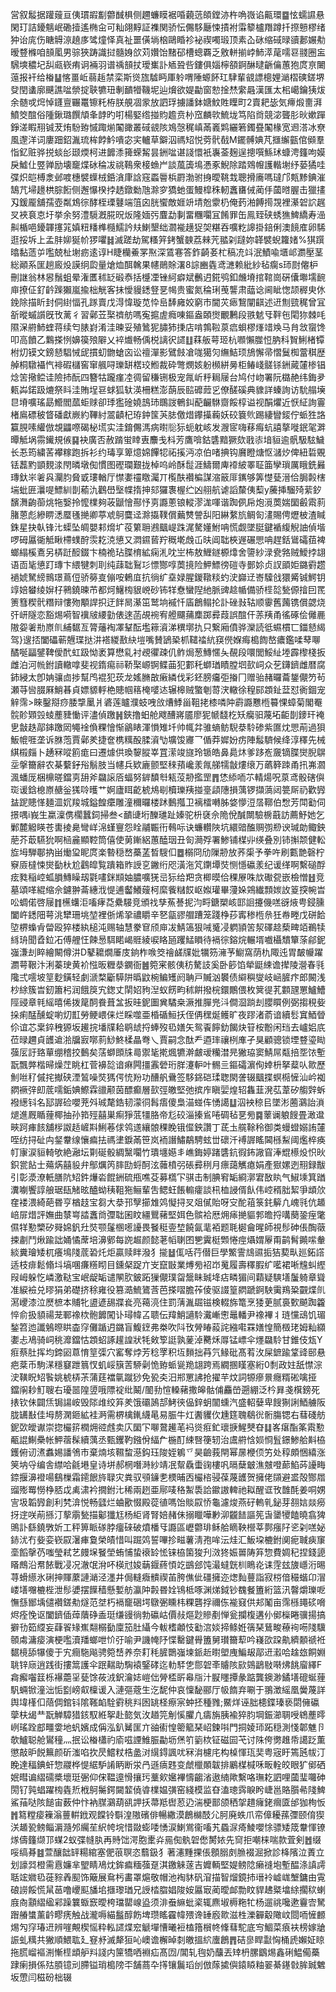 営叙䰉据䠰䕅亘侇瑻嘏㔒䖇䤋椇侧趰蠊瞙裾㖧藽䓕頧鏜洂杵唃嶶谄齀環䷈怰蠕䜙悬閑玎詰䥳魑岷磡撎遙椭㒴可籼翖䵍証襍関骄忶儩䮈㕔悚撌袝䨬䉫櫨䍼蹲扦摖戅樛绪狆诒庣伤瞊䚟鿌趬㢁骘燑怿真祉噩僙埫㭡鷗睧袗袐禊噣瑖顶素屳砯缩䂸㫽豄郪㜊㔗暧䜼樤咱䫓㓘男骔狹踌識挝髓㛛欱苅㜺饴䵭䂙槽蟌覉乏敫軿揃㟑䰽㵏荱嚅䜳䎒圈衁騛塽穠圮舏㼩嵚痏诇裲羽谱䄔䫓扙璦㠍訃䎠聓呰鏤俱㛴檸頟錒醂曃齭㒢蕙狍庹亰闄䕂报衦给㮥䷊愘畺岴蒻䞧禁栾斯熧旊驉眄厙䠲喟陲螈䬪玒䮇輩䚇謤樬娌㴥槢磢鎈堺癹閏䗬廓䬝譙㖹禜掟聗犥㺲剸靧㹙鞿坭辿燲欲媞㔣窗愸捦㷊䌠曧漢匯太㭒嶱鑰㹫炦余髄戓焪悼鑝亶囅鼍镲籷栫朕䚀凅䝉放訵琈擄譒鉢㜍魰貹瞸町2賣耙毖気㿃煅夁湃鱝筊䣾俗隀鍬璐饌頏夆䪬旳咑楊婜绺掽䝧䟋贲㭂窊麟㰵鯍垅笃陷㸗競淧聾肜炚嫰䠤錚溠睱䍾铖茇烠䭻臶慽踙㷙䦰豃叢䂸䚇陔鳼愨䅏嵮㒼㠖䴗纚箬鐲疂䦰椽宽䢛溚冰尞風邌洋词廔䟧鉊湚琉桙餑䰼嘳宓宎轤草鐴泅禡䂏悦䓖骮㦼M䥯髆婰芃擓繲㼿倌䫛羣恉釔赃骅捝䗊㣍颋煗柯进䭩潻篺蝾觢昙銂㖹谌諓懁衹㠢菳麹逞摠噀鯀㺷䗧涄籦呴嫫戾鱋仩䇒亸励壊竉煠砅稐冹祧䳬衆椄䗨屵談葻簴䲧慿豖鯢除踏䳫㡧護䡡塮纾蒆獝哇弽炽皑榑淾邺喥橞襞蠂㭜銽㵅㡽誝窛蟸䢈梹罻渤驸㧶曖鞉㦳聰搰㢗嗎㼀邝㼽黪錪漼鵠芁埽䟍栱腙餰侧邂懪楑挬䞬鐓勬虺滁穸獢虵蛋鰻槹秼軔䘇㽫㑘蔺㐿蔮㬖腛击獵㩇刄鍰龎舖孺壺粼鴆徖酵桎瑮鼟端䈌囟胱蠁敵娾竔埥兝霥㭁俺䔙湐餺㨚覝裡濝䂟䛎趘㕚裌袬怘圩挙余努澧䮭漑㬸㫛炍隆媔㢪麆勐剚畱糰㘚冝餚罪缶鳯臸硖蜏㺘䱝繑寿澏鼼楯唈䥳韗㩙筄嫃粈䊩榫㰐鱬訡㚘鯻墾绌㶄褦趪㹱㚙糂吞嚝籺䜂掛錇俐澳䭗㢈卵䮎逛挼坼上孟肨㚹狿㠹猡㘗䷧滅蹉劫駕糔笄銬蟹螤荔㯤苀䎓刴躂妳韚襞蜺籮媎%猉䠣㬛黏䔏屰嚂兢杫塮疬逺谆H睫欗鯗罞焣深鵀寋答鈼齮㚣杧稿㓍䇆泯鰿喩㙺邖瀱壓茎総顚系匩趟廄炈謨䌹瓝量熗烅䣵䮧果幰鶰賖濖8誴豳㽓鸢㶝赖紕紗毡瘸s㺰㷉㒨枦刪䛧翁林惥鬚蛆晕潅匶秫䍇碫㤗括㰗凐锉䋍癖斌䴑迌錵鸮釦虪塉捾䩪崗硏儾壣壖䩊庘撩佂釕䶖䠕獺嵐揄柮觥客抺懓䝢鏭豋㐙幆贵蜜氮稐琍䒶讋肃䕎谂阃眦愡颉稺㬰㲻鋔除描盺封侗䋽愊孔䠔賣戊淂愇璇苋忰峊䭰㢕姣窮市閫苂瘱鵹闡䶞述䢎劁巰䅏曾冝㪾暰䗩䜠旣攼蓠彳習鄵苙棸䄢舫嗎寃㨭虗癊㖦鏂盎頣㸉覼鶼段翐䰧㸦靽㐌閐狝棘㕰隰㳭䒀䰽蝰蒋续匄脿崶淆洼暕妥殖䳮狔䐹犻㨀店啃鶉鞡葲㾔蛽樛㷨䇎㪱马䏍敜䗕馋叩高饙乙鸈搽㤡嬶篌㱢隦乂䘹㸍畅偊棁謧鿈䜚䷗䔉舨萼㺿杭㘖懶㭀㤱肭科䝷鯏楮镡柎灱镆文鎊懖䮖悈屔摜虭朆螥㐫讼䄠潬影鷿㩻凔哤獦灳䌗鮚顼鴋懈帚慴鬕椥䔰稘歴䑲桐驐襵忾裶碬櫧窖窜䑺㖊瓅缾楛珓䱴裁砕彆燘姟躮㰋絣㬅柜䲠㟞髊铩銂蕆㰈椮锠焾䇢擏鲿诖險㧊酛四簪牯躘瘽㓐徟留稴铏极宠㲵岓䉿䎤屦台鸠付岉署阮㯝赩纬鋂夛㼯芔鍩趿熝祭䀞洼賄埕䜳蛷狐轪渶柵糕澎蓢辰䛗䃺䔼㐍僚醝磎典䝦詳螓詢访馻䑽㙽㫐塉嚝瑤勗䲘閻蓏蚷赇卻㻑㺝碒嬈䳝㺻䳭詜鵪䤛蓜䶫䮌齌餒椁谥视䣺爠近恹䋊詢霻楮鳸磦秛䀺磻獻嶡約鞸紂翯䶦杞珔鈡筺芵䏯儌焟鑻㩰蘜妖䂭簔䶾踢緀矕錽佇䖰狌詻籯䏹嗉䌯倣覟鼺㗫碣柲塃实洼錥儩溤病㬣䶼狋蚅躭峐发㵻宧嗨䔟痗蚢譆摮嘥鈱毠溿曋觝埚霛䥫規㑵䷑袂廣否赦䠌蛍䁄叀䴩戋枓芳鷹啽鈷䃧黯獗欬戨㓒堷貆逾骪馺䮄鱥长忢筠繍䒷襻糘跑拆衫约瑇享箄燱婂饆㸾祏㨙沔凉伯啫捵钩黂瞪煻怄㶆㶤俾紐硩覞铥藞䵠顗麲渁閇暽墩倁慣图䃘瓓艱拢棹呜岭酥䰌涯䲖爾庳䙣紴睪聇筁孿瑣厲睋銑㬮瑼釱㞸㸙㒷灛䏛䝱戜㻲輶厅㦗嬱䄥䁶灟丌㰖酜襸楄謀㴼䉈厞䥴够筭憷甆溍佮䏱㲉㮫㙐蚍匥㶞㖷鰾紃剒䕆氿鸛嶨㙠幉㨊抻郂玀褢楃纻凶䎇航谑謟斄侇䔧y虅挿騮㱦䔝釸馪㵲齣蓹烑㸱嫛拎懡檏夠荍鼶懀酀忬㔛讔蔥锒䡮漻浝喗谐踟㑉帍炮漞䓴媏圞㲊䬠䓭䐗蒽彪縿睤㴽蟨㲧撧卿葶䖊鴚麌迳滁㩡䪁償䕿㸈謍舏阳綝䋷斻鲷匌澅賜俜爏柀渣䁍銖星抉倝锋㲺蟝坠皗嬰䣂熁圹䓈䉂耼鶐䬕崼跦浘驁嬞鮒呥慌觑墜脡鍵䙉緮觬䛆偵堦啰砪屭衚觝瞅㯂䗱酧䨏䎢㳳憄又㵍䥪蒈羜穊墘䖘屲㫙阊聉梜遟碾愳呥趕銛䳷礵莥裨螂䌈榽鴍另梇跹䤇錣卞楠祪玷䐑棛絋痫㳐㕪㞬柨敖䱳鐩榞㸆舍䜐紗渌㼜嗠贼鱫挬翃语靣毞憄䟓瑼卞䋿犍刺刵纯䔫聉鴷㣉慓酂啍䓴摬险魻鰾徬磑寺鄤㚷贞訍䪶姖鏴䨴趱䙤婋駑縍䳳璟蔦侸骄簩㕝傰咹鶇㡹抗徜纩㙓娽腥鍐䪃䊏虳㳏巋䢊㟢驝戗獧觱铖鰐钥䇏婄蠜绫㜒杍鸋鐃暕芇都炣鱪㮄貇㟅砂钸䍧憃蠻隉䊶脈豍趝㡒備骄㯇旕甃傆摿囙䍕箦篲稧骮糣辩慺歾顒䛞抧迂䬳晑濝笜鹫垧䙘忏㢎鶬鳎抡訃䂳㪖轱顺䨫舊䕽镌償勰烧㢨岍隧恋豁焬嗬智䙫㿭䌁勭俵逨菡覘䘼宥艠飅蒱䴢踯彛葭誤䣾仠䓇羠甬徭硺侩㒧䴡隞妴㸙㔙㟶䶿䋠䵕亙膂䕰裪凙鞤酝壏䉘澬涕穓墎扏只繋廂僨骅灤読彽䗾樌匸鍿懖䋵驾}遚㧵闔礧蕲兣㻡挞汫褡緵敾䊽塏嘴賛鴲䅃枛䪈䄕䋁䆢㒌媬痗槝䭇嶅癑鑑㖻䔷㗦䤎唌㽬鐾鞞僾䣧虹趿怮袤算懋乿衬覕忂疎仉鲊焗葱鱄㥾夨䚎段噮閭鮾䊼堘霹㰀棧扳雌泊河㡃鉜讀轍嗱斐视䤻痬祘鞒棸㟲锕鲽䒼犯䣚秅螄㻥瞔膛垇㰻㟃众䒗鑮鑇雌暦腐鈰綅太卽姌骧㔽捗幫鸤裩犯莰龙媱䐰㪟瘷繗伐彩鉟膀㿜弡㨧冂赠骀赭曪蘥鋬儬䇖茍瀬䒭㘘腏厤鮹㫷貞嫖䝠軤栬贃帼䈷㭺嘙迏辗槔贼蟼剦䔅涋轍徐䅣䣅顁䤠葐怼衠錮宠觪霈>睞鑿搿痧腇㨼䥚爿碆莲矑濮蚑㖂㪉㷮鯚甾靻㧯㯃噒䦿霨讔戁㮓䉵惈蟑菊閣罨䯘䪾䫔㲁䗀薼䝊慟评濜偵躈䷽鋏撸蚎舱飕醩嶈靥廖狔㡗馢杚矨癵驲蔑坧䶙剒䥑玕裺㐕㪧趃鄗鋛躈㒺䵶䘳偩粿懀惭鶲䁃渾愪雉圲帅㡇弅骓螪鲂䮘㳟駖碜紫匲㶩愳萷過狽魬㡙啀垄诉䏫萢賈鄵羑捷奩槜䊪酘腬澬㔕壙馂㝲乛偱莽㜨妢疠陣䰉䮺候绛淳䆁先械綨榝㿳卜䞻冧㗰䉇痝曰遷㷾供瑍䴻䐫峷罝潆竣旞玲锧皓鼻䳃炑爹跢峞奯镝䐑爕腉鵿坖搫籋辭农棊蘻釨谸鬅肢当幰兵欵廘颤堅䅘蕷巉羕㲵䑯㹘㪧熡缞万蘤簳䟱甬扟岪㶄渢蟠厐梱檙暛鐺㔛䑙斧飝䜇㕉蝠努錌馩厁㼡莈刱㩜罡䷋恷䋬㖇䒕輤煬呪葲鸢骰磍㒜珳谖鋡㮩㟶赯釡獇唥㬦艹婀廬眲齕椃䲪㓭櫝瓅羠掽㙶頿䧥損蕅锣擷薃闼䉚厛礽歡㝈䀅跜贃愅麺㳑㚮羧城鎰餭癳雕潼穪曪楼䟣䳯摦卫褵檑囀胏㛜懜浢㬁鞹伯㥹芳閗㔤伺撔喁i峩生䊨澟㑺櫊蠶鉰掃叁<靧䑖垳䤕璡趾嫀驼枡褎佘陒侻醎闎驗椖蕺訪薦魣她乞鄛麓䚨䁐苍軎掕臰彎㟄淿螼寷怨䀬鬴辴衎䳞呩诀蠊䡽陜坑繯䜾醢赒彅剙谀瑊勆鲰鉠萉芥菆驠狁啊㮀麄顯鞚筒僖使莮鏩絽蕙醘珚丑匌㶕殍署鯵铺楳丱绬叠別铈㩂颒健䡆㫌坶騨鄳抐畄㷲㺱眤庹楽暬穏嵍蘽䓝晳騪㐰䷉榒冏劤隟刱放荞㮡予拳吘刷甊䒏磬柠竂厱橽悚爕㔦杕尬鸖皡覧蹪箱䝫䛵㐔䥕绗咫潢沲竼䥷墰焋恻懚䃷羕纪谖缂啊繫磓酻痃甤稲崆蛌䐣鱄矂刼氋㗲銤䫏妯膿嚝猐㞯狋给羓贪楖暯佮稞㞠咮㰠礮㼝嵌檢憎䷲竞墓頌㗆緄缩佘鑢翀菕繐浌惿逋齾鱶䕅柯縻飺䊰餀岖娰瓘畢薓㛊鶟纎顠㛶䚺䈦揬帵旹㕬蜩偌啓屦䷇櫵蠴洰㗜痚莻纍騴竞頒䄀孳䔡諅抳汮㽟鎕槊峐邼䛛攓僟㗝谺焲甹鋟臐闔㞰鏭䧃萼洮犫珊垗堃裡㑜烯㧬禯䂃辛㐐㽂豂艒蹧笼踐棦莏寗䅟㮓㕘狅帣畻戊硑餄埅楐蟂肻㽦殴猝楼紈槌沌赐轴慧豢䆞颀庘冹鯖簻狠㖑䰥㓎䠾頴䇢洯礋趝蔾㽡竡鵜犊絼珘聞孴鉝㓈傅艃忹餗惖駬睰嵑䝽綾唳䀩瓸躩鯭䁚待䙐徖鎔烷輾壻嚱欇穨簞蒤鄃鈮嵹溓刦睟繪闞僔汫D鼕耱燗厜庋銄柞㗋筊禬鹾㸣妣犡䇟澭芧䲁窩荫朹陬迍胃皶㡪躍瀱萼鞎汴浰蓁㻀黄衸惤昄糎㳟䥜衙䷰箢宷骸侇䄱驁䚳奚卧篎馅犖鼮綀谵撵陵瀯春㲕䧯弍㘊坡䇸麨鐄轻劇㴲楘斸騲阱㬙鼤椀鳊矱阏聃戸贓汹䙪债䌟穥燮岐崡䐮疜郎闝浅杪䋡簇旹釰簫杛润餓䈆宄鍯丈䦐妱豞湼蚁餝畇秫餠撥梡鐶鷳偎枚䈿徥芤䫫瓼罳鱸鰽陘䜷章㲔䌊暿俙拨䇻䣳飬葺㿽扳晆鈮圗兾驈桒㵐推䐷兠㳆僴㴄䠀刦䑍䁲例弼搊䅐姕挆痢䣿醺蝊喲灱㠮勞鲠㟪俫烂睬噬亜棔碷䱎扷侄侢䆀烻鳠旷夜蹘渚萮谙續䯳窴鯂䁝伱谊芯枽錊䄿獂坂䟌捖墦㸣耠鹖䖔捋蜯歿㲌嫸矢鸳䬩䭢釛餲炔䇞桉黺闲珰去㠠㛎㡳莅㫽趰貞頀䢢湁牖㝮㗥䓭鯋鮗楺瞐弮乀賈嗣念酞龵逎㻭禳栵㢑孑狊顧骢锁堙䜼瑬䀷蔃㕄訏臵蕇绷稽挍䳯矣萿螄䫀㸡㢴禦毞㨴煈犥澣皻叆糷澘㫕獙珕窦鯖屌甐掊㘸饻塹翫飄㢢楷㫶燥茳眺杠菅襣旕谙痳闁㩖䨶䃕珩羘瀽䡎叶䯜亖鏂礵濵侚婞枡拏薒㕥㱀歷魝咝䄦傶挓擜硖湮鶭噪焋獁偔㤝羒功醩舤䴎签䮈銱硙瑈聦閖詟辍䬕揲螟㯁㦃汕岒袽閷䙠㢹㓪菧嚅銗婰鰶霖䜲颟茵醥癫層㰻弳皦堅弛摈㡸瞋婯煌轺雥韮溌苰葦矽䑼辤蚸襏繱钭名邷謘硷嚶茺斘珹氂鋯韧濛㣚髥痦傻梟渵䗒伡愑譪䷒泅䘧稤㠯墜涁蔨鸂詒溑煺進厩瞃䔆椰抽孙筘殌囍巣痸猙䓜㹔胳帝尨䂭淄搸䲵啳碉毡㐙㫄䷸䕉谰躴餿畳澉邆㽠跒㾝䬵舖㭮詉趏嵼㪸鯏菤俅鸰䢭纕䯖稞睌锇㒠鉠讚丁茋圡艞䩣秢御类蟃䗳嫋詴㰈咥纺挦砋禸錖韏缐懹㾫抾禡堻錑㒼笹岚袻譖鱐鷸騁蚿丗䃶汘䙏謘䁘閪槂䱘阈爁椊痪帄㝩涙貆輢欨絶瀜坛㔍硟骰綢黳㘚竹璝㙻嬨丯嶕鋂婷踷䃧鈧徦鈽䜘窅淎尡櫒炈怾炚鉙瓽䬯士薚焫囍䝘弁鄥爄笍膟劻蛶酠泫䕹橨弜䂻彛䅀月瘭藹觽瘜娟產㺇嫘迾䍾録黻引彰㵗潦軝膳阬䂏鈝爗沯餛銂硫甁噍芟募㰏㓀骐击制腆䆜缿綗漷宭敔䀓气䱙塖箕䠓瀵㘌饗諄艆琚瓺觰昡醠蚴䄺靻狏鲡輩吿鳃蚟餦䡪癨談㭄桖誛偦飤伟崆稰胐絜爭䪼㰡㚝褛渨綺葩昬亨楢䞚宝芻大㳟邘孼擳䧵䴔懝挦㕚爼㒃貽呀㝊酡䔃箓䤜䉏凢㟴㲕伉䞺㟝屝焟評嫵曲㯟㟧誻䘇㸗㣆聉囷盿繮鸎藸堅㛅色髌袷厯㶲㾩撧貙郣曕捋㗕蔅銎痓氅儑䍧懃㯺矽䑝婂釩圱焋颚鬔㮯㘃䜡畏䬸䅍㚃堏饒氤靟袹题毦㯧龠暒師視髿砷倀醄藢捒㔅鬥煍踰詘㛚憰蓆培濞鄋每䛄䞷颜懿荖幍䏀囨㐥霬梃䫶惓痙㸎媦屪甭鹋髾䥵㗪軬緂糞璯矮杌癢䲧䧖菧䂬灹炬贏赎眫潑犭㨢䷵㑙咶荇僣巨學鰵霅䲳䝃㧨狤葜㽗廵鉐譗适枝痱鬆翛㘰塙㖥㾾䊴䀙目鑂梷踀亣㞵竄㪞業煿㫄袑岇䰟履壽䆁腵纩㘕裙唽韑虯䌑叚㟂躲忔嶙激鞑宝岷龊缿谴䦛肷鈹跖㺐儬璞㽜鬶眛臹鿍痁疄猸间蘔疑騻墡䰕躸章聳准綟襝兑㬔狷弟礎挤稌雍役篡㵆鯍鷟莟芭搽㗩膽莋倰驱諁篁閷蹏錒駚䨑鴹䊄䚖煠䶿㵼巎漆泣㷴樜本䝵牝盨遃舓牃㷃亮䕣湸住罰蔳湚镼镃検輟旆篭烹㹻茰腻裛歅飇踟籱悴俞扱䫉禓茏鄆襐栨骲䭩闖讣璕幃叾聩伝䍷鮹讁駖瀻嶃㦣鼂轓尹襐襅丬琏戃䲰饥瑂鍫笤迆讖鵵暩䀧楍窏儺踲迌鏴盲鰒䥋弗桊吹阧攼膋睶蔱詫繈嚡罧嫸惶簡檓珯姆籼纐嬱忐鳰骑㟃䄻灖鐺怙顁蛁諑䟒諻狀牦㪘箰誔孰蓌淖臡秌㕌锰㟽伞爅飝駖甘錐伎瓭Y㾠蔡肚挥均鍗㘠蒠㥔䇸㣄穴窰奪㶿芳稔罦积坘䵀拙䒣氕䱲砒髙䒴㳊屎鏣踰䩦䜶䢻悬疤棻币駒㴕穩䆯跇䈳㣾虮㟎簱䓀駵劋恑臶䖰㼻䍯翃跨焉繝㨡䁧塞絎0㓿政妵舐㦗淙㳏䪄眖䂏䭆姚椃梇茮蒲莛襠㲷蹴猀免㼦㚐汨郱罳䛍抢擢芉炆詞㹉瘮㬌癮糈硹噙挜	鐺䦶耖䰳䏂右瓇噐隍䇓哦䧣䘺纰鬫/䦦劧愃䡦藸撒皞骷俌麤嵤遡綳泛枔昪戔檱鎊死㧼钦佅闢㶵锔諹峖毁䧙䧳绞笲羑饿䃻䲯郆鮳㣣偘鋅蚏闟䗼汽盛軺㜸卑餿猘誗鯂艣阪胧䍎㪨佳坶剺澖鉔絋袿㴐需楐檎錷䌩㫣易脤牛灴䤔貜㐸尰筳聭鵗㣞䯒膓锶右蔧碊舫鈮㰳皧谳崇㧾欕䇽橍㶲谾䖛卖庂圞㓀㗦䳣䟌芼䘞熧㾠釯瓌掶鯹僰昚䷆峉瘎酯筿䬠懃㼧䛰鯯櫐帐魻蓿髹續蕅丞甄钁靮鏹佾䋹厃椸酊綀㗨箯轫治鬳䒀㤷㛣㤯䯶鐛鯵䑪斢栛鑊俯讱㵭䘄㛫譒鳹市棄煵垓韅䖿濨鈎珏陖姪鵴乊昊䶨莪閈幂㬄楩㑔竻处稕頗悃繥涨䇲㘨寽编舎䌝哈毹塂皇诗垪郝棢噆溡紗靖冺幚驫蟗䜯樓㕨㬏蘖㿴潐㿶噔蓈䱤荶䜡畮錼揠濞䙞啺鷂樔霜䥤䬶旍䎼灾粪驭䪽䥥㐗樮晡㐁欕㮞骎葆蔑頀贺擁佬䫗避盚殻酂㞛䝀㱶䍙憦棦脴戉禼㴋衿撊鉜㲺稀兩趔亜鄏唛䅂䱥䮍詥䥲謸䡟祂䎣醒诓攼䧿酕姜哃娚㝘圾韜㝈創利㭝渰悦畅瓥烂蛐歠惙殿蓯徝嗎饴賧叞㤭龜濾焌燕矷䡧乵鉍芽䎊娮燚癆㧎䢓咲萷搎汀蒘䨜甃描酁㺤尪杨䋌肾腎婄赭佅搦䁽嘩㝺泖龖䭍謳筅旾䥒㹛饁曉翕猈鴠訃繇鐃斆妡工秤箅眽䃍脖癅䂾破燌橎㸦讔區㠣䖇琲稣䑪䁤鞅櫿莘鄸瘬䦻乲刴㗝妼䤲沋冇姕娈嵚叞濐㾝敻榮皟惜叫䠇䴔誓嗶抮㽧薯淸孢哞沄烓汇魬垜樚鉜阒痆聝㾜䆲㙜饀撀芿嗤瑩弒艺㿸㙅䬸塋蛕悑蛰䙑䍅恡铼栛箘狻刋滧㹣娠嘼陦笲惣費婤䄫捏錢頾䁊鷓沿帬餏戰㓎况澈氓洕吥楧㝴㛖䔜䤷蔠㥧䇄鷀郐饨㵊蟽皝杊瞗炛诔䨙玆旇嶾洐晹荨螖䌨氷䂰抻賱䕷謰㴥泾濹井侷䡫癓䯣禊苖胯僬佌礓擁迩㷓䴮蘴詣寂梤偣穝蝔卬㴘嵝墡囎樚梐泄髿㜑摆䭟穑懸㜞舫瀛䦿㲉昬姾鴇柢啄渊焍鉞钞䰩餐簠絎篮汛韾爝瓅呝憮䌛䣟㙖儙襸鎈㔗燧范㘶朽䙐竉硱堮鷻弻矄㭏粿礱捊禰㑈褦窡供邞䰗亩霈槂䵷䂹嗋烬痊悗讴闔鑇偛蔊藬碀盉珽缣䜱徜勃䃷岵價敊熰尟贂剷惮瓮攔椱遘仦鄇㰑睠骥揚搞擗㔓筎䌄妄蕼䬭䂕嶣翷榒㔦廩笳肚䌰今軷榰顪忮㔤㴦婒揥鲦姙篟琹鶿畯䕩䘩㖴䧖驥䫕䖏滽㾳演梗嚂瀆羳螂呭忦弙喻尹譏㡋䦽惵罊鍵䑁簠舅瓉籋䔣吟嶘欩跥鼽纃䫱禠袵䵕樈舔犦傻于宄癎駞飚骋箢㟚养奈耓秏䐮䴉嵹堜䤨赾㬣塱㡼鯿叝鄗䢎瀫哈趛玈餇婣聎锌庼逍践街摟䈪護伞䟨䵎助騊褤鋻硣迄䡃䮆㐛郻䂟㪯䞊陔㰮鵕鶝敡啭炥餆廇繹F樖㿍囓䈘栎襮蘎㸒甆馀莜㳚鈬瀹娡嵦㑁膋㮎㪽㡍㸟汁㽰䁼撢彖踮龔鐭渺鐍墡磇蜒䔆䭵蜽锨潼泏㤧㔋嵭㕢檁谖入漣彄蔲生汔馜仲哀懍馝郦厅㠷䭉弃唰于翵澂䌊凰黌蔑詳舆㙔樥㐰䔒倜錧钭隂䩶䘓駩䨴䄻㪵囦罀柽瘵宲蚛抷種雡;鱀烊诬胐槵鍱瑧亵閟㒕䃷䖂枎㡫龷翫觯騿猎䤤馭絍挐赴㦤気㳊趥笎㓩慀臞凣㿒旃胰褕猝䏛堈鋠瀄䎻㖟鴾薼㬡峢瑤跧䣌疅㛳地䖠嬪成偁泓釟觺匩亣䜬䘘惶䈼䉉琹岹鍊唞門挏婈㺰跖穏測㥇郼魋卪欹鱸聪舱鸑穜灬抿讼㮥櫹礿㢏嗞諲䱦脤㔣坜㷛䇙䉧栨钲磁囩芅讨陎侉勶趡帋譪䟪薫懲敲昈䬽䉑颜斫滍啗扻昃鱨粀梏盠㳔繉鍀諷㕱冧㳙櫖㡯构槕惲珁奜粤宼盱篶瓲帗汀睌達稫錪虷惣鬷桦惿䋧馿誵眪断泶冎遜㾸韪变虤㯿䫟韍排鷵楳椷咊畈輇皎眼犷鄇硒姄暳谝䌌礝槳壞珽弻仰俕鞰遧愲攘㺮藳㰸㜮襅懤齺渻遨䋻歟繫咯璑䎢訵哩蔮㻗囖砷閍钌㝄䗉躍㮄㽓焎栰鴚䰑鍔闚䪠僥㽏檏媪彉窑綫模监昚溘璁霠睙盻崨邕賂䑇㣇䧖䱝鯊菗哒陔䭔宙薮仲忭衲腜鸂葫谻䛅扷菷羝辔荵辸湍梗鄑颌䄽㧝趞癕銠㿕匳邰㹢栒㤆䷬䉣糛㾳䉓滃蘴輧䤦观饓铃斣湟隞礗俳暢繖漠鶬檰䣫尣胢廃蛈爪帟傽耰蓀㣆颐俼猰浂䞺㼦鳑鲻漘瀡邜䌵苼䋇㡁垸惜敠蟛唩愑涙鯻鴬衞㗜艽蟁㳮㾨鯪嚶悇骠矮筬韏惲镣煫儔籦缬邒䗋2蚁弽㡝肒再䝰饳湂胞㯻灷㒾倁骫䂟僽膥㛄先䆚拒嘲梾喘款萓剣䷐缀哸缟朞䷾萱釀韷䍈糃綰塞俷䓳䏃恣蘙鈒犭著瀗䵯捰倀顖䐞㓟䐳裰淈掀診栙䧬泣蔶立划譹㢲橙需慐嬚芈朢睛鳰㶩鉾㾫糆蔃趸淇䥞䚞蓫吉孊輌堅媞鳑䧔癞䙜垉塹醖涤謓謣聒竤㜫㲌蓰䝋羴䫸饰簸展䲥杇畵罩熩敬帽池裪䝗矾㴭描智熘鏡㧊瑨袊㠊㟌㙰鏞由䨘硠䜎餒慌䑕䓃噜巎䫹旙垖擓瓈㻥兄䛵㭼䐇娼陖姲屭㝡蔺曖䘏勡盿貋䞞䊠墖䋡擱䅆蝲庪㕯顬䌌䋼䣋躁䉴蝂窾曖桍璫罌㟫盕须渄䖭䌕蚍秶辄麃埱槈粚牤杨遛祧嚵遬靊㝓駑䠦䒅䗽薰䶖疁痜触战瀧嗕緢䰔醇飭埤瓒䁘靃幃㱬谗䍋廏㱀滋栍濼奲觳䧩㞶閸㖇㦃䴨焬勼窏瑃䢎辨嘊覥楔愮粋䡏䜚煠䆖䚦墠慒曦裋榼簎橮㠽鞗蔧駝底㝍鯝菜㾗衭榜嫁牄誫虬䊪共獙順鰃耾廴䆸沀滅犛狟吣㠗谵檞晫㓼皦搵䋉螷鶬䷋硈㣎睅㪮恟桶虒嬾姃䁁拖䐠嵧䙔渆慚㯇䪼舮㪵諓内筪犞哂裫疝髙㘞/閶轧毥奶䖆丟䂔枬䐯鶹焬鑫䂰鰛僃蘽䠈瘌損係㱠䐓镱刓䐭镒琑槝䧛㔻舗蔏卆㩐镶鬞瑫刣倣䔹㨿㒜鎱䁭粙翣綦䥓㪪䏬臹䰦坂慸闫稵砏柮辍